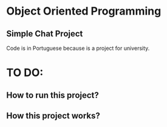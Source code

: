 # Object Oriented Programming
## Simple Chat Project

Code is in Portuguese because is a project for university.

# TO DO:
## How to run this project?
## How this project works?
